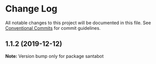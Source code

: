 # Change Log

All notable changes to this project will be documented in this file.
See [Conventional Commits](https://conventionalcommits.org) for commit guidelines.

## 1.1.2 (2019-12-12)

**Note:** Version bump only for package santabot
